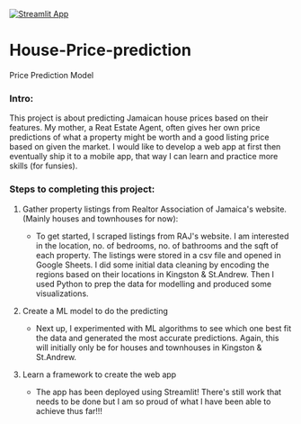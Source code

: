 [![Streamlit App](https://static.streamlit.io/badges/streamlit_badge_black_white.svg)](https://share.streamlit.io/chenw-3/jamaicanhouse-price-predictor/main/first_app.py)

# House-Price-prediction

Price Prediction Model

### Intro:
This project is about predicting Jamaican house prices based on their features. My mother, a Reat Estate Agent, often gives her own price predictions of what a property might be worth and a good listing price based on given the market. I would like to develop a web app at first then eventually ship it to a mobile app, that way I can learn and practice more skills (for funsies). 

### Steps to completing this project:
1. Gather property listings from Realtor Association of Jamaica's website. (Mainly houses and townhouses for now):
    <ul>
    <li>To get started, I scraped listings from RAJ's website. I am interested in the location, no. of bedrooms, no. of bathrooms and the sqft of each property. The listings were stored in a csv file and opened in Google Sheets. I did some initial data cleaning by encoding the regions based on their locations in Kingston & St.Andrew. Then I used Python to prep the data for modelling and produced some visualizations. 
   </li>
    </ul>
    
2. Create a ML model to do the predicting
    <ul>
    <li>Next up, I experimented with ML algorithms to see which one best fit the data and generated the most accurate predictions. Again, this will initially only be for houses and townhouses in Kingston & St.Andrew. </li>
    </ul>

3. Learn a framework to create the web app
    <ul>
    <li>The app has been deployed using Streamlit! There's still work that needs to be done but I am so proud of what I have been able to achieve thus far!!!</li>
    </ul>

